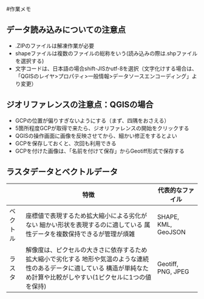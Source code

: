 #作業メモ

## データ読み込みについての注意点
* .ZIPのファイルは解凍作業が必要
* shapeファイルは複数のファイルの総称をいう(読み込みの際は.shpファイルを選択する)
* 文字コードは、日本語の場合shift-JISかutf-8を選択（文字化けする場合は、「QGISのレイヤ>プロパティ>一般情報>データソースエンコーディング」より変更）

## ジオリファレンスの注意点：QGISの場合
* GCPの位置が偏りすぎないようにする（まず、四隅をおさえる）
* 5箇所程度GCPが取得で来たら、ジオリファレンスの開始をクリックする
* QGISの操作画面に画像を反映させてから、細かい修正をするとよい
* GCPを保存しておくと、次回も利用できる
* GCPを付けた画像は、「名前を付けて保存」からGeotiff形式で保存する

## ラスタデータとベクトルデータ
| |特徴|代表的なファイル|
|---|---|---|
|ベクトル|座標値で表現するため拡大縮小による劣化がない  細かい形状を表現するのに適している 属性データを複数保持できるが管理が煩雑|SHAPE, KML, GeoJSON |
|ラスタ|解像度は、ピクセルの大きさに依存するため拡大縮小で劣化する  地形や気温のような連続性のあるデータに適している  構造が単純なため計算や比較がしやすい(1ピクセルに1つの値を保持)  |Geotiff, PNG, JPEG |

